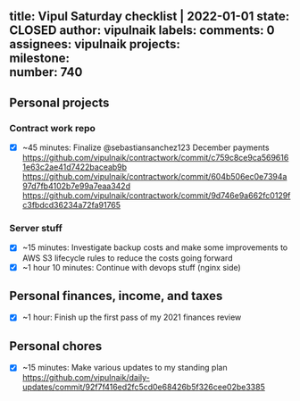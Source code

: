title:	Vipul Saturday checklist | 2022-01-01
state:	CLOSED
author:	vipulnaik
labels:	
comments:	0
assignees:	vipulnaik
projects:	
milestone:	
number:	740
--
## Personal projects

### Contract work repo

- [x] ~45 minutes: Finalize @sebastiansanchez123 December payments https://github.com/vipulnaik/contractwork/commit/c759c8ce9ca5696161e63c2ae41d7422baceab9b https://github.com/vipulnaik/contractwork/commit/604b506ec0e7394a97d7fb4102b7e99a7eaa342d https://github.com/vipulnaik/contractwork/commit/9d746e9a662fc0129fc3fbdcd36234a72fa91765

### Server stuff

- [x] ~15 minutes: Investigate backup costs and make some improvements to AWS S3 lifecycle rules to reduce the costs going forward
- [x] ~1 hour 10 minutes: Continue with devops stuff (nginx side) 

## Personal finances, income, and taxes

- [x] ~1 hour: Finish up the first pass of my 2021 finances review

## Personal chores

- [x] ~15 minutes: Make various updates to my standing plan https://github.com/vipulnaik/daily-updates/commit/92f7f416ed2fc5cd0e68426b5f326cee02be3385

